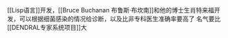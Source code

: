 [[Lisp语言]]开发，[[Bruce Buchanan 布鲁斯·布坎南]]和他的博士生肖特来福开发，可以根据细菌感染的情况给诊断，以及比非专科医生准确率要高了
名气要比[[DENDRAL专家系统项目]]大